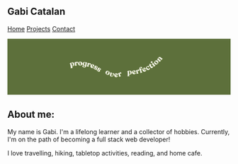 ## Gabi Catalan

[Home](index.md)
[Projects](projects.md)
[Contact](contact.md)

![banner](banner.png)

## About me:

My name is Gabi. I'm a lifelong learner and a collector of hobbies. Currently, I'm on the path of becoming a full stack web developer! 

I love travelling, hiking, tabletop activities, reading, and home cafe.

